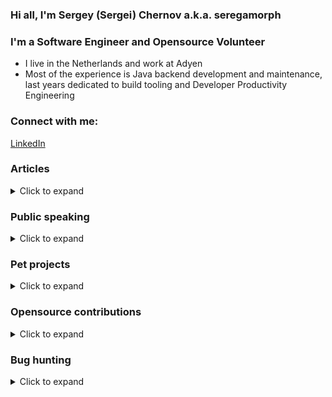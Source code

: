 
### Hi all, I'm Sergey (Sergei) Chernov a.k.a. seregamorph

### I'm a Software Engineer and Opensource Volunteer

- I live in the Netherlands and work at Adyen
- Most of the experience is Java backend development and maintenance,
last years dedicated to build tooling and Developer Productivity Engineering

### Connect with me:
[LinkedIn](https://linkedin.com/in/schernov/)

### Articles
<details>
  <summary>Click to expand</summary>

* Simple release management with git [rus](https://habr.com/ru/post/159107/)
* Refactoring legacy-project to Dependency Injection. Sith's way [rus](https://habr.com/ru/post/217523/)
* CharSequence magic [rus](https://habr.com/ru/post/345660/)
* Obtaining Method from Method Reference [rus](https://habr.com/ru/post/522774/)
* Extension methods in Java [rus](https://habr.com/ru/post/527688/)
* Fluent setter: breaking the convention [eng](https://medium.com/miro-engineering/fluent-setter-breaking-the-convention-33ce3433126e) 
* Obtaining generic type at runtime [rus](https://habr.com/ru/post/588252/)

</details>

### Public speaking
<details>
  <summary>Click to expand</summary>

* Improving Spring Boot tests efficiency [YouTube](https://www.youtube.com/watch?v=_Vci_5nr8R0) (hosted by AtomicJar/TestContainers)
* Improving Spring Boot tests efficiency [JUG Meetup](https://www.meetup.com/amsterdam-java-user-group/events/298353251/) (hosted by Adyen)

</details>

### Pet projects
<details>
  <summary>Click to expand</summary>

* [spring-test-smart-context](https://github.com/seregamorph/spring-test-smart-context) - Improving Spring 
Boot test efficiency (available on Maven Central)
* [rest-api-framework](https://github.com/seregamorph/rest-api-framework) - build REST API 
with powerful testing based on Spring Boot
* [hamcrest-more-matchers](https://github.com/seregamorph/hamcrest-more-matchers) - additional Hamcrest matchers
to verify collection order and extracted values (available on Maven Central)
* [morejdbc](https://github.com/seregamorph/morejdbc) - helpers to call Oracle stored procedures/functions
(available on Maven Central)
* [reactive-cassandra](https://github.com/seregamorph/reactive-cassandra) - extensions for reactive-style
(a.k.a. Promise) Futures for cassandra driver 2.x
* [binaryxml](https://github.com/seregamorph/binaryxml) - own lightweight binary xml serialization library
* [miro-app-oauth](https://github.com/seregamorph/miro-app-oauth) - sample OAuth application for Miro
* [Morph3D Screen Saver](https://github.com/seregamorph/morph3d) - Screen Saver for Windows, it was very popular in the 2000s
* [All personal repositories](https://github.com/seregamorph?tab=repositories&q=&type=source&language=&sort=)

</details>

### Opensource contributions
<details>
  <summary>Click to expand</summary>

* [pgjdbc](https://github.com/pgjdbc/pgjdbc)
  - [connectTimeout property support](https://github.com/pgjdbc/pgjdbc/pull/140)
* [maven](https://maven.apache.org/)
  - [Fix DefaultExceptionHandler NPE](https://github.com/apache/maven/pull/241)
* [frontend-maven-plugin](https://github.com/eirslett/frontend-maven-plugin)
  - [Self repairing in case of corrupted state](https://github.com/eirslett/frontend-maven-plugin/pull/807)
  - [Support arm64 binaries since Node.js v16](https://github.com/eirslett/frontend-maven-plugin/pull/970)
* [hibernate-orm](https://github.com/hibernate/hibernate-orm)
  - [Order.reverse() contract string following](https://github.com/hibernate/hibernate-orm/pull/3272)
  - [Order.reverse() contract strict following backport](https://github.com/hibernate/hibernate-orm/pull/3271)
* [jackson-databind](https://github.com/FasterXML/jackson-databind)
  - [Fix default CharSequence serialization](https://github.com/FasterXML/jackson-databind/pull/3332)
* [IntelliJ IDEA Community Edition](https://github.com/JetBrains/intellij-community)
  - [Fix maven import for non-case sensitive unique artifactId](https://github.com/JetBrains/intellij-community/pull/2435)
* [spring-framework](https://github.com/spring-projects/spring-framework)
  - [Optimize context caching in the TestContext framework \[open\]](https://github.com/spring-projects/spring-framework/issues/32289)
* [gradle](https://github.com/gradle/gradle)
  - [Expose BuildCacheKey to task execution \[open\]](https://github.com/gradle/gradle/pull/28998)
* [dependency-analysis-gradle-plugin](https://github.com/autonomousapps/dependency-analysis-gradle-plugin)
  - [Reason explanation id ambiguity](https://github.com/autonomousapps/dependency-analysis-gradle-plugin/pull/1125)
  - [Fix ArtifactsReportTask caching for included builds \[open\]](https://github.com/autonomousapps/dependency-analysis-gradle-plugin/pull/1168)
  - [Fix incomplete reason explanation on multi capabilities](https://github.com/autonomousapps/dependency-analysis-gradle-plugin/pull/1170)
  - [Print build path in projectHealth](https://github.com/autonomousapps/dependency-analysis-gradle-plugin/pull/1178)
* [easy-random](https://github.com/j-easy/easy-random)
  - [Repeatable random object](https://github.com/j-easy/easy-random/pull/413)
* [commons-beanutils](https://github.com/apache/commons-beanutils)
  - [BEANUTILS-541 - Fix FluentPropertyBeanIntrospector](https://github.com/apache/commons-beanutils/pull/234)
* [github-api](https://github.com/hub4j/github-api)
  - [user, push, pull event extensions](https://github.com/hub4j/github-api/pull/944)
  - [pullRequestReview.review.htmlUrl](https://github.com/hub4j/github-api/pull/946)
  - [Base event payload](https://github.com/hub4j/github-api/pull/976)
  - [pull_request action "edited".changes](https://github.com/hub4j/github-api/pull/979)
* [undertow](https://github.com/undertow-io/undertow)
  - [Path template matched parameters should keep order](https://github.com/undertow-io/undertow/pull/983)
* [testng](https://github.com/cbeust/testng)
  - [Failsafe reports (Exception)](https://github.com/cbeust/testng/pull/2808)
  - [Failsafe reports (parameter)](https://github.com/cbeust/testng/pull/2831)
* [rsocket-java](https://github.com/rsocket/rsocket-java)
  - [Fix build for Apple M1](https://github.com/rsocket/rsocket-java/pull/1001/files)
* [micronaut](https://github.com/micronaut-projects/micronaut-starter)
  - [Fix gradlew/mnvw generation](https://github.com/micronaut-projects/micronaut-starter/pull/923)
* [quarkus](https://github.com/quarkusio/quarkus)
  - [Fix gradlew/mnvw generation](https://github.com/quarkusio/quarkus/pull/20513)
* [All pull requests](https://github.com/pulls?q=is%3Apr+author%3Aseregamorph+archived%3Afalse+is%3Aclosed)

</details>

### Bug hunting
<details>
  <summary>Click to expand</summary>

* JetBrains
  - [all projects](https://youtrack.jetbrains.com/issues?q=reported%20by:%20Sergey.Chernov%20)
* Various GitHub projects
  - [all projects](https://github.com/issues?q=is%3Aissue+author%3Aseregamorph+archived%3Afalse+is%3Aclosed)

![](https://komarev.com/ghpvc/?username=seregamorph&style=flat-square&abbreviated=true)

</details>

